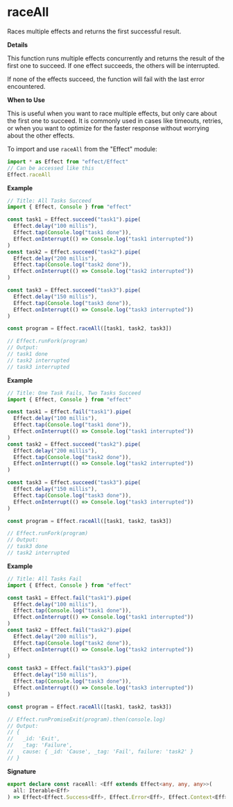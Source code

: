 # raceAll

Races multiple effects and returns the first successful result.

**Details**

This function runs multiple effects concurrently and returns the result of
the first one to succeed. If one effect succeeds, the others will be
interrupted.

If none of the effects succeed, the function will fail with the last error
encountered.

**When to Use**

This is useful when you want to race multiple effects, but only care about
the first one to succeed. It is commonly used in cases like timeouts,
retries, or when you want to optimize for the faster response without
worrying about the other effects.

To import and use `raceAll` from the "Effect" module:

```ts
import * as Effect from "effect/Effect"
// Can be accessed like this
Effect.raceAll
```

**Example**

```ts
// Title: All Tasks Succeed
import { Effect, Console } from "effect"

const task1 = Effect.succeed("task1").pipe(
  Effect.delay("100 millis"),
  Effect.tap(Console.log("task1 done")),
  Effect.onInterrupt(() => Console.log("task1 interrupted"))
)
const task2 = Effect.succeed("task2").pipe(
  Effect.delay("200 millis"),
  Effect.tap(Console.log("task2 done")),
  Effect.onInterrupt(() => Console.log("task2 interrupted"))
)

const task3 = Effect.succeed("task3").pipe(
  Effect.delay("150 millis"),
  Effect.tap(Console.log("task3 done")),
  Effect.onInterrupt(() => Console.log("task3 interrupted"))
)

const program = Effect.raceAll([task1, task2, task3])

// Effect.runFork(program)
// Output:
// task1 done
// task2 interrupted
// task3 interrupted
```

**Example**

```ts
// Title: One Task Fails, Two Tasks Succeed
import { Effect, Console } from "effect"

const task1 = Effect.fail("task1").pipe(
  Effect.delay("100 millis"),
  Effect.tap(Console.log("task1 done")),
  Effect.onInterrupt(() => Console.log("task1 interrupted"))
)
const task2 = Effect.succeed("task2").pipe(
  Effect.delay("200 millis"),
  Effect.tap(Console.log("task2 done")),
  Effect.onInterrupt(() => Console.log("task2 interrupted"))
)

const task3 = Effect.succeed("task3").pipe(
  Effect.delay("150 millis"),
  Effect.tap(Console.log("task3 done")),
  Effect.onInterrupt(() => Console.log("task3 interrupted"))
)

const program = Effect.raceAll([task1, task2, task3])

// Effect.runFork(program)
// Output:
// task3 done
// task2 interrupted
```

**Example**

```ts
// Title: All Tasks Fail
import { Effect, Console } from "effect"

const task1 = Effect.fail("task1").pipe(
  Effect.delay("100 millis"),
  Effect.tap(Console.log("task1 done")),
  Effect.onInterrupt(() => Console.log("task1 interrupted"))
)
const task2 = Effect.fail("task2").pipe(
  Effect.delay("200 millis"),
  Effect.tap(Console.log("task2 done")),
  Effect.onInterrupt(() => Console.log("task2 interrupted"))
)

const task3 = Effect.fail("task3").pipe(
  Effect.delay("150 millis"),
  Effect.tap(Console.log("task3 done")),
  Effect.onInterrupt(() => Console.log("task3 interrupted"))
)

const program = Effect.raceAll([task1, task2, task3])

// Effect.runPromiseExit(program).then(console.log)
// Output:
// {
//   _id: 'Exit',
//   _tag: 'Failure',
//   cause: { _id: 'Cause', _tag: 'Fail', failure: 'task2' }
// }
```

**Signature**

```ts
export declare const raceAll: <Eff extends Effect<any, any, any>>(
  all: Iterable<Eff>
) => Effect<Effect.Success<Eff>, Effect.Error<Eff>, Effect.Context<Eff>>
```
